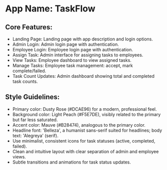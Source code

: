 # **App Name**: TaskFlow

## Core Features:

- Landing Page: Landing page with app description and login options.
- Admin Login: Admin login page with authentication.
- Employee Login: Employee login page with authentication.
- Assign Task: Admin interface for assigning tasks to employees.
- View Tasks: Employee dashboard to view assigned tasks.
- Manage Tasks: Employee task management: accept, mark complete/failed.
- Task Count Updates: Admin dashboard showing total and completed task counts.

## Style Guidelines:

- Primary color: Dusty Rose (#DCAE96) for a modern, professional feel.
- Background color: Light Peach (#F5E7DE), visibly related to the primary but far less saturated.
- Accent color: Mauve (#B28474), analogous to the primary color.
- Headline font: 'Belleza', a humanist sans-serif suited for headlines; body text: 'Alegreya' (serif).
- Use minimalist, consistent icons for task statuses (active, completed, failed).
- Clean and intuitive layout with clear separation of admin and employee views.
- Subtle transitions and animations for task status updates.